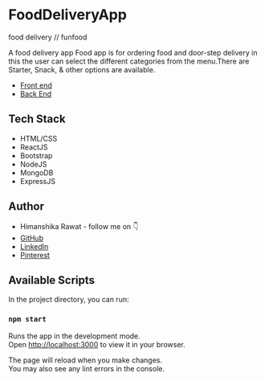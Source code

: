 # FoodDeliveryApp
food delivery // funfood

A food delivery app 
Food app is for ordering food and door-step delivery in this the user can select the different categories from the menu.There are Starter, Snack, & other options are available.

- [Front end](https://funfood.onrender.com)
- [Back End](https://foodbackend-dg0l.onrender.com)


## Tech Stack

- HTML/CSS
- ReactJS
- Bootstrap
- NodeJS
- MongoDB
- ExpressJS


## Author

-   Himanshika Rawat - follow me on 👇
-   [GitHub](https://www.github.com/himanshirawat)
-   [LinkedIn](https://www.linkedin.com/in/himanshi-rawat/)
-   [Pinterest](https://in.pinterest.com/himanshikarawat/)

## Available Scripts

In the project directory, you can run:

### `npm start`

Runs the app in the development mode.\
Open [http://localhost:3000](http://localhost:3000) to view it in your browser.

The page will reload when you make changes.\
You may also see any lint errors in the console.


